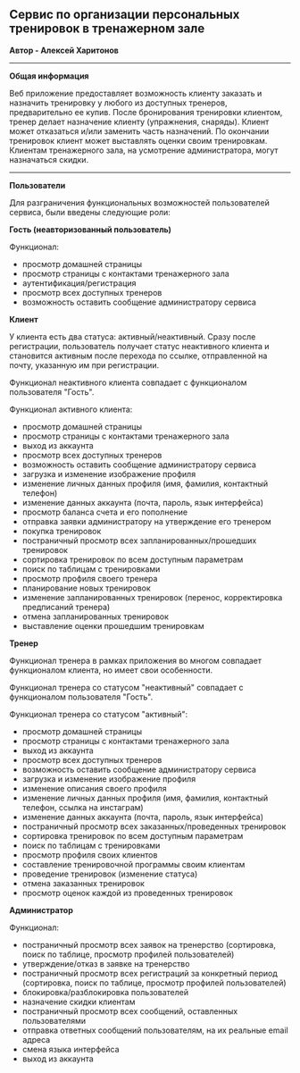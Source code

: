 ## Сервис по организации персональных тренировок в тренажерном зале

**Автор - Алексей Харитонов**

------

**Общая информация**

Веб приложение предоставляет возможность клиенту заказать и назначить тренировку у любого из доступных тренеров, предварительно ее купив. После бронирования тренировки клиентом, тренер делает назначение клиенту (упражнения, снаряды). Клиент может отказаться и/или заменить часть назначений. По окончании тренировок клиент может выставлять оценки своим тренировкам. Клиентам тренажерного зала, на усмотрение администратора, могут назначаться скидки.

------

**Пользователи**

Для разграничения функциональных возможностей пользователей сервиса, были введены следующие роли:

**Гость (неавторизованный пользователь)**

Функционал:

- просмотр домашней страницы
- просмотр страницы с контактами тренажерного зала
- аутентификация/регистрация
- просмотр всех доступных тренеров
- возможность оставить сообщение администратору сервиса

**Клиент** 

У клиента есть два статуса: активный/неактивный. Сразу после регистрации, пользователь получает статус неактивного клиента и становится активным после перехода по ссылке, отправленной на почту, указанную им при регистрации.

Функционал неактивного клиента совпадает с функционалом пользователя "Гость".

Функционал активного клиента:

- просмотр домашней страницы
- просмотр страницы с контактами тренажерного зала
- выход из аккаунта
- просмотр всех доступных тренеров
- возможность оставить сообщение администратору сервиса
- загрузка и изменение изображение профиля
- изменение личных данных профиля (имя, фамилия, контактный телефон)
- изменение данных аккаунта (почта, пароль, язык интерфейса)
- просмотр баланса счета и его пополнение
- отправка заявки администратору на утверждение его тренером
- покупка тренировок
- постраничный просмотр всех запланированных/прошедших тренировок
- сортировка тренировок по всем доступным параметрам
- поиск по таблицам с тренировками
- просмотр профиля своего тренера
- планирование новых тренировок
- изменение запланированных тренировок (перенос, корректировка предписаний тренера)
- отмена запланированных тренировок
- выставление оценки прошедшим тренировкам

**Тренер** 

Функционал тренера в рамках приложения во многом совпадает  функционалом клиента, но имеет свои особенности.

Функционал тренера со статусом "неактивный" совпадает с функционалом пользователя "Гость".

Функционал тренера со статусом "активный":

- просмотр домашней страницы
- просмотр страницы с контактами тренажерного зала
- выход из аккаунта
- просмотр всех доступных тренеров
- возможность оставить сообщение администратору сервиса
- загрузка и изменение изображение профиля
- изменение описания своего профиля
- изменение личных данных профиля (имя, фамилия, контактный телефон, ссылка на инстаграм)
- изменение данных аккаунта (почта, пароль, язык интерфейса)
- постраничный просмотр всех заказанных/проведенных тренировок
- сортировка тренировок по всем доступным параметрам
- поиск по таблицам с тренировками
- просмотр профиля своих клиентов
- составление тренировочной программы своим клиентам
- проведение тренировок (изменение статуса)
- отмена заказанных тренировок
- просмотр оценок каждой из проведенных тренировок

**Администратор**

Функционал:

- постраничный просмотр всех заявок на тренерство (сортировка, поиск по таблице, просмотр профилей пользователей)
- утверждение/отказ в заявке на тренерство
- постраничный просмотр всех регистраций за конкретный период (сортировка, поиск по таблице, просмотр профилей пользователей)
- блокировка/разблокировка пользователей
- назначение скидки клиентам
- постраничный просмотр всех сообщений, оставленных пользователями
- отправка ответных сообщений пользователям, на их реальные email адреса
- смена языка интерфейса
- выход из аккаунта

